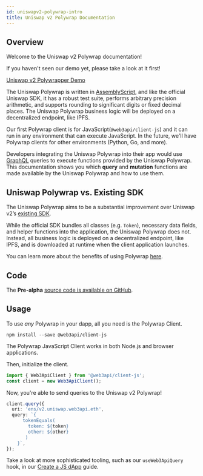 ```yaml
---
id: uniswapv2-polywrap-intro
title: Uniswap v2 Polywrap Documentation
---
```


## Overview

Welcome to the Uniswap v2 Polywrap documentation!

If you haven't seen our demo yet, please take a look at it first!

[Uniswap v2 Polywrapper Demo](https://demo.uniswapv2.polywrap.io/#/swap)

The Uniswap Polywrap is written in [AssemblyScript](https://www.assemblyscript.org/), and like the official Uniswap SDK, it has a robust test suite, performs arbitrary precision arithmetic, and supports rounding to significant digits or fixed decimal places. The Uniswap Polywrap business logic will be deployed on a decentralized endpoint, like IPFS.

Our first Polywrap client is for JavaScript(`@web3api/client-js`) and it can run in any environment that can execute JavaScript. In the future, we'll have Polywrap clients for other environments (Python, Go, and more).

Developers integrating the Uniswap Polywrap into their app would use [GraphQL](https://graphql.org/) queries to execute functions provided by the Uniswap Polywrap. This documentation shows you which **query** and **mutation** functions are made available by the Uniswap Polywrap and how to use them.

## Uniswap Polywrap vs. Existing SDK

The Uniswap Polywrap aims to be a substantial improvement over Uniswap v2’s [existing SDK](https://uniswap.org/docs/v2/SDK/getting-started/).

While the official SDK bundles all classes (e.g. `Token`), necessary data fields, and helper functions into the application, the Uniswap Polywrap does not. Instead, all business logic is deployed on a decentralized endpoint, like IPFS, and is downloaded at runtime when the client application launches.

You can learn more about the benefits of using Polywrap [here](/).

## Code

The **Pre-alpha** [source code is available on GitHub](https://github.com/web3-api/monorepo/tree/uniswap-web3api).

## Usage

To use _any_ Polywrap in your dapp, all you need is the Polywrap Client.

```
npm install --save @web3api/client-js
```

The Polywrap JavaScript Client works in both Node.js and browser applications.

Then, initialize the client.

```typescript
import { Web3ApiClient } from '@web3api/client-js';
const client = new Web3ApiClient();
```

Now, you're able to send queries to the Uniswap v2 Polywrap!

```typescript
client.query({
  uri: 'ens/v2.uniswap.web3api.eth',
  query: `{
      tokenEquals(
        token: ${token}
        other: ${other}
       )
 	}`,
});
```

Take a look at more sophisticated tooling, such as our `useWeb3ApiQuery` hook, in our [Create a JS dApp](/guides/create-js-dapp/01) guide.
